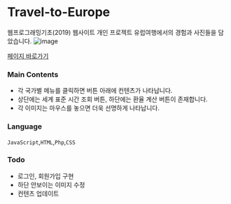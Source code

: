 # Travel-to-Europe

웹프로그래밍기초(2019) 웹사이트 개인 프로젝트
유럽여행에서의 경험과 사진들을 담았습니다.
![image](https://user-images.githubusercontent.com/60344240/110739790-33fdfd00-8275-11eb-9364-5efce3877b70.png)


[페이지 바로가기](http://mm.sookmyung.ac.kr/~it1814392/www_homepage/main.html)


### Main Contents
- 각 국가별 메뉴를 클릭하면 버튼 아래에 컨텐츠가 나타납니다.
- 상단에는 세계 표준 시간 조회 버튼, 하단에는 환율 계산 버튼이 존재합니다.
- 각 이미지는 마우스를 놓으면 더욱 선명하게 나타납니다. 

### Language
`JavaScript`,`HTML`,`Php`,`CSS`

### Todo
- 로그인, 회원가입 구현
- 하단 안보이는 이미지 수정
- 컨텐츠 업데이트

